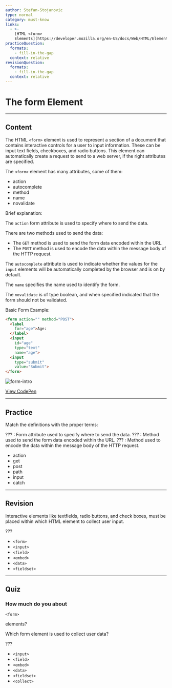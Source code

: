 ```yaml
---
author: Stefan-Stojanovic
type: normal
category: must-know
links:
  - >-
    [HTML <form>
    Elements](https://developer.mozilla.org/en-US/docs/Web/HTML/Element/form){documentation}
practiceQuestion:
  formats:
    - fill-in-the-gap
  context: relative
revisionQuestion:
  formats:
    - fill-in-the-gap
  context: relative
---
```


# The form Element


---

## Content

The HTML `<form>` element is used to represent a section of a document that contains interactive controls for a user to input information. These can be input text fields, checkboxes, and radio buttons. This element can automatically create a request to send to a web server, if the right attributes are specified.

The `<form>` element has many attributes, some of them:

- action
- autocomplete
- method
- name
- novalidate

Brief explanation:

The `action` form attribute is used to specify where to send the data.

There are two methods used to send the data:

- The `GET` method is used to send the form data encoded within the URL.
- The `POST` method is used to encode the data within the message body of the HTTP request.

The `autocomplete` attribute is used to indicate whether the values for the `input` elements will be automatically completed by the browser and is on by default.

The `name` specifies the name used to identify the form.

The `novalidate` is of type boolean, and when specified indicated that the form should not be validated.

Basic Form Example:

```html
<form action="" method="POST">
  <label
    for="age">Age:
  </label>
  <input
    id="age"
    type="text"
    name="age">
  <input
    type="submit"
    value="Submit">
</form>
```

![form-intro](https://img.enkipro.com/d8f6de0fd5a595a1eef2b475dea8339e.png)

[View CodePen](https://codepen.io/enkidevs/pen/MBgZxg)


---

## Practice

Match the definitions with the proper terms:

??? : Form attribute used to specify where to send the data.
??? : Method used to send the form data encoded within the URL.
??? : Method used to encode the data within the message body of the HTTP request.

- action
- get
- post
- path
- input
- catch


---

## Revision

Interactive elements like textfields, radio buttons, and check boxes, must be placed within which HTML element to collect user input.

???

- `<form>`
- `<input>`
- `<field>`
- `<embed>`
- `<data>`
- `<fieldset>`


---

## Quiz

### How much do you about


`<form>`

 elements?

Which form element is used to collect user data?

???

- `<input>`
- `<field>`
- `<embed>`
- `<data>`
- `<fieldset>`
- `<collect>`
